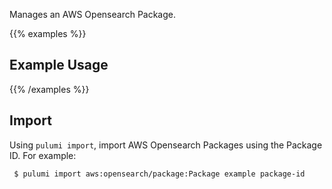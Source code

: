 Manages an AWS Opensearch Package.

{{% examples %}}
## Example Usage
{{% /examples %}}

## Import

Using `pulumi import`, import AWS Opensearch Packages using the Package ID. For example:

```sh
 $ pulumi import aws:opensearch/package:Package example package-id
```
 